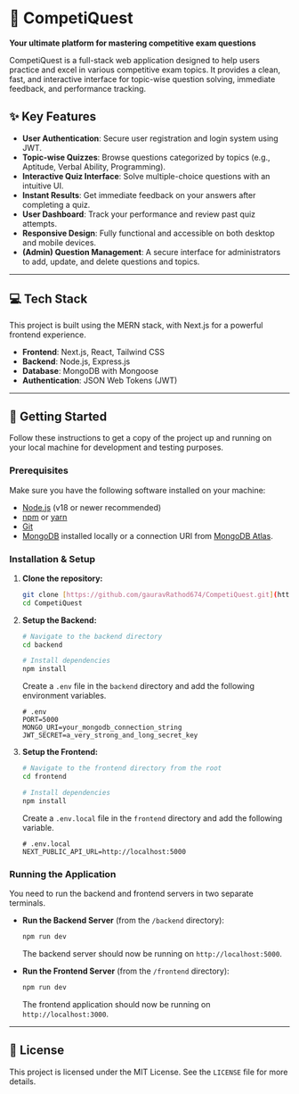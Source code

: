 # 🎯 CompetiQuest

**Your ultimate platform for mastering competitive exam questions**

CompetiQuest is a full-stack web application designed to help users practice and excel in various competitive exam topics. It provides a clean, fast, and interactive interface for topic-wise question solving, immediate feedback, and performance tracking.

## ✨ Key Features

* **User Authentication**: Secure user registration and login system using JWT.
* **Topic-wise Quizzes**: Browse questions categorized by topics (e.g., Aptitude, Verbal Ability, Programming).
* **Interactive Quiz Interface**: Solve multiple-choice questions with an intuitive UI.
* **Instant Results**: Get immediate feedback on your answers after completing a quiz.
* **User Dashboard**: Track your performance and review past quiz attempts.
* **Responsive Design**: Fully functional and accessible on both desktop and mobile devices.
* **(Admin) Question Management**: A secure interface for administrators to add, update, and delete questions and topics.

---

## 💻 Tech Stack

This project is built using the MERN stack, with Next.js for a powerful frontend experience.

* **Frontend**: Next.js, React, Tailwind CSS
* **Backend**: Node.js, Express.js
* **Database**: MongoDB with Mongoose
* **Authentication**: JSON Web Tokens (JWT)



---

## 🚀 Getting Started

Follow these instructions to get a copy of the project up and running on your local machine for development and testing purposes.

### Prerequisites

Make sure you have the following software installed on your machine:
* [Node.js](https://nodejs.org/en/) (v18 or newer recommended)
* [npm](https://www.npmjs.com/) or [yarn](https://yarnpkg.com/)
* [Git](https://git-scm.com/)
* [MongoDB](https://www.mongodb.com/try/download/community) installed locally or a connection URI from [MongoDB Atlas](https://www.mongodb.com/cloud/atlas).

### Installation & Setup

1.  **Clone the repository:**
    ```bash
    git clone [https://github.com/gauravRathod674/CompetiQuest.git](https://github.com/gauravRathod674/CompetiQuest.git)
    cd CompetiQuest
    ```

2.  **Setup the Backend:**
    ```bash
    # Navigate to the backend directory
    cd backend

    # Install dependencies
    npm install
    ```
    Create a `.env` file in the `backend` directory and add the following environment variables.
    ```env
    # .env
    PORT=5000
    MONGO_URI=your_mongodb_connection_string
    JWT_SECRET=a_very_strong_and_long_secret_key
    ```

3.  **Setup the Frontend:**
    ```bash
    # Navigate to the frontend directory from the root
    cd frontend

    # Install dependencies
    npm install
    ```
    Create a `.env.local` file in the `frontend` directory and add the following variable.
    ```env
    # .env.local
    NEXT_PUBLIC_API_URL=http://localhost:5000
    ```

### Running the Application

You need to run the backend and frontend servers in two separate terminals.

* **Run the Backend Server** (from the `/backend` directory):
    ```bash
    npm run dev
    ```
    The backend server should now be running on `http://localhost:5000`.

* **Run the Frontend Server** (from the `/frontend` directory):
    ```bash
    npm run dev
    ```
    The frontend application should now be running on `http://localhost:3000`.

---

## 📝 License

This project is licensed under the MIT License. See the `LICENSE` file for more details.
